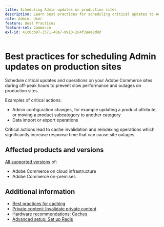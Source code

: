 ```yaml
---
title: Scheduling Admin updates on production sites
description: Learn best practices for scheduling critical updates to Adobe Commerce to prevent slow performance and outages.
role: Admin, User
feature: Best Practices
feature-set: Commerce
exl-id: 41c0cb87-3371-48a7-9913-264f3eea8d8d
---
```

# Best practices for scheduling Admin updates on production sites

Schedule critical updates and operations on your Adobe Commerce sites during off-peak hours to prevent slow performance and outages on production sites.

Examples of critical actions:

- Admin configuration changes, for example updating a product attribute, or moving a product subcategory to another category
- Data import or export operations

Critical actions lead to cache invalidation and reindexing operations which significantly increase response time that can cause site outages.

## Affected products and versions

[All supported versions](../../../release/versions.md) of:

- Adobe Commerce on cloud infrastructure
- Adobe Commerce on-premises

## Additional information

- [Best practices for caching](https://docs.magento.com/user-guide/system/cache-management.html#best-practices-for-caching)
- [Private content: Invalidate private content](https://developer.adobe.com/commerce/php/development/cache/page/private-content/#invalidate-private-content)
- [Hardware recommendations: Caches](../../../performance/hardware.md#caches)
- [Advanced setup: Set up Redis](../../../performance/advanced-setup.md#set-up-redis)
